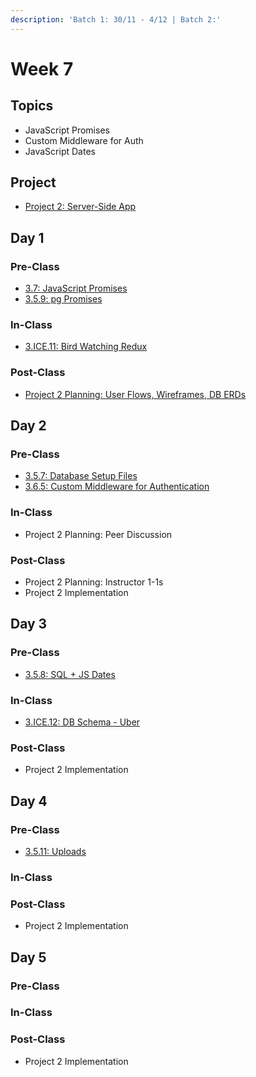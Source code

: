 ```yaml
---
description: 'Batch 1: 30/11 - 4/12 | Batch 2:'
---
```


# Week 7

## Topics

* JavaScript Promises
* Custom Middleware for Auth
* JavaScript Dates

## Project

* [Project 2: Server-Side App](../../projects/project-2-server-side-app.md)

## Day 1

### Pre-Class

* [3.7: JavaScript Promises](../../3-back-end-application/3.7-javascript-promises.md)
* [3.5.9: pg Promises](../../3-back-end-application/3.5-sql-applications/3.5.9-pg-promises.md)

### In-Class

* [3.ICE.11: Bird Watching Redux](../../3-back-end-application/3.ice-in-class-exercises/3.ice.11-bird-watching-redux.md)

### Post-Class

* [Project 2 Planning: User Flows, Wireframes, DB ERDs](../../projects/project-2-server-side-app.md#ideation-phase-2)

## Day 2

### Pre-Class

* [3.5.7: Database Setup Files](../../3-back-end-application/3.5-sql-applications/3.5.7-database-setup-files.md)
* [3.6.5: Custom Middleware for Authentication](../../3-back-end-application/3.6-authentication/3.6.5-custom-middleware-for-authentication.md)

### In-Class

* Project 2 Planning: Peer Discussion

### Post-Class

* Project 2 Planning: Instructor 1-1s
* Project 2 Implementation

## Day 3

### Pre-Class

* [3.5.8: SQL + JS Dates](../../3-back-end-application/3.5-sql-applications/3.5.8-sql-+-js-dates.md)

### In-Class

* [3.ICE.12: DB Schema - Uber](../../3-back-end-application/3.ice-in-class-exercises/3.ice.12-db-schema-uber.md)

### Post-Class

* Project 2 Implementation

## Day 4

### Pre-Class

* [3.5.11: Uploads](../../3-back-end-application/3.5-sql-applications/3.5.11-uploads.md)

### In-Class

### Post-Class

* Project 2 Implementation

## Day 5

### Pre-Class

### In-Class

### Post-Class

* Project 2 Implementation

